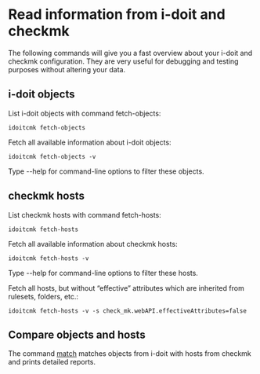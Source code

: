 # Read information from i-doit and checkmk

The following commands will give you a fast overview about your i-doit and checkmk configuration. They are very useful for debugging and testing purposes without altering your data.

## i-doit objects

List i-doit objects with command fetch-objects:

```shell
idoitcmk fetch-objects
```

Fetch all available information about i-doit objects:

```shell
idoitcmk fetch-objects -v
```

Type --help for command-line options to filter these objects.

## checkmk hosts

List checkmk hosts with command fetch-hosts:

```shell
idoitcmk fetch-hosts
```

Fetch all available information about checkmk hosts:

```shell
idoitcmk fetch-hosts -v
```

Type --help for command-line options to filter these hosts.

Fetch all hosts, but without “effective” attributes which are inherited from rulesets, folders, etc.:

```shell
idoitcmk fetch-hosts -v -s check_mk.webAPI.effectiveAttributes=false
```

## Compare objects and hosts

The command [match](./match-objects-from-i-doit-with-hosts-from-checkmk.md) matches objects from i-doit with hosts from checkmk and prints detailed reports.
